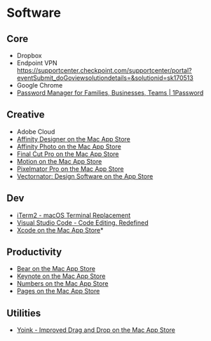 # Software

## Core
* Dropbox
* Endpoint VPN https://supportcenter.checkpoint.com/supportcenter/portal?eventSubmit_doGoviewsolutiondetails=&solutionid=sk170513
* Google Chrome
* [Password Manager for Families, Businesses, Teams | 1Password](https://1password.com)

## Creative
* Adobe Cloud
* [‎Affinity Designer on the Mac App Store](https://apps.apple.com/us/app/affinity-designer/id824171161?mt=12)
* [‎Affinity Photo on the Mac App Store](https://apps.apple.com/us/app/affinity-photo/id824183456?mt=12)
* [‎Final Cut Pro on the Mac App Store](https://apps.apple.com/us/app/final-cut-pro/id424389933?mt=12)
* [‎Motion on the Mac App Store](https://apps.apple.com/us/app/motion/id434290957?mt=12)
* [‎Pixelmator Pro on the Mac App Store](https://apps.apple.com/us/app/pixelmator-pro/id1289583905?mt=12)
* [‎Vectornator: Design Software on the App Store](https://apps.apple.com/us/app/vectornator-design-software/id1219074514)

## Dev
* [iTerm2 - macOS Terminal Replacement](https://iterm2.com)
* [Visual Studio Code - Code Editing. Redefined](https://code.visualstudio.com)
* [‎Xcode on the Mac App Store](https://apps.apple.com/us/app/xcode/id497799835?mt=12)*

## Productivity
* [‎Bear on the Mac App Store](https://apps.apple.com/us/app/bear/id1091189122?mt=12)
* [‎Keynote on the Mac App Store](https://apps.apple.com/us/app/keynote/id409183694?mt=12)
* [‎Numbers on the Mac App Store](https://apps.apple.com/us/app/numbers/id409203825?mt=12)
* [‎Pages on the Mac App Store](https://apps.apple.com/us/app/pages/id409201541?mt=12)

## Utilities
* [‎Yoink - Improved Drag and Drop on the Mac App Store](https://apps.apple.com/us/app/yoink-improved-drag-and-drop/id457622435?mt=12)

